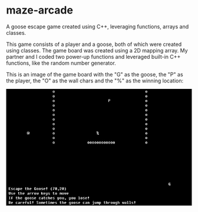 # maze-arcade
A goose escape game created using C++, leveraging functions, arrays and classes. 

This game consists of a player and a goose, both of which were created using classes. The game board was created using a 2D mapping array. My partner and I coded two power-up functions and leveraged built-in C++ functions, like the random number generator. 

This is an image of the game board with the "G" as the goose, the "P" as the player, the "O" as the wall chars and the "%" as the winning location:

<img src="gameBoard.JPG">
